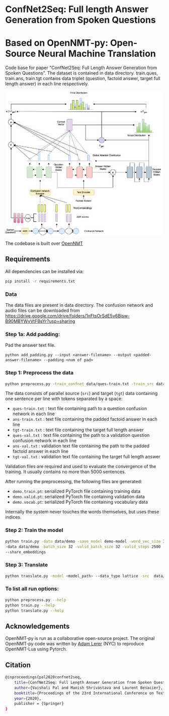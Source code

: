 # ConfNet2Seq: Full length Answer Generation from Spoken Questions
# Based on OpenNMT-py: Open-Source Neural Machine Translation

Code base for paper "ConfNet2Seq: Full Length Answer Generation from Spoken Questions". The dataset is contained in data directory. train.ques, train.ans, train.tgt contains data triplet (question, factoid answer, target full length answer) in each line respectively.

![alt text](https://github.com/kolk/ConfnetPointerGenBaseline/blob/master/baseline_confnet_pgen2.png?raw=true)

The codebase is built over [OpenNMT](https://github.com/OpenNMT/OpenNMT)

## Requirements
All dependencies can be installed via:

```bash
pip install -r requirements.txt
```
### Data
The data files are present in data directory. The confusion network and audio files can be downloaded from https://drive.google.com/drive/folders/1nFtsOrSdE5v6Bjsw-B90MBYWvVtFBsYr?usp=sharing


### Step 1a: Add padding:
Pad the answer text file.
```
python add_padding.py --input <answer-filename> --output <padded-answer-filename> --padding <num of pad>
```

### Step 1: Preprocess the data

```bash
python preprocess.py -train_confnet data/ques-train.txt -train_src data/ans-train.txt -train_tgt data/tgt-train.txt -valid_confnet data/ques-val.txt -valid_src data/ans-val.txt -valid_tgt data/tgt-val.txt -save_data data/demo --dynamic_dict --share_vocab
```

The data consists of parallel source (`src`) and target (`tgt`) data containing one sentence per line with tokens separated by a space:

* `ques-train.txt` : text file containing path to a question confusion network in each line
* `ans-train.txt` : text file containing the padded factoid answer in each line
* `tgt-train.txt` : text file containing the target full length answer
* `ques-val.txt` : text file containing the path to a validation question confusion network in each line 
* `ans-val.txt` : validation text file containing the path to the padded factoid answer in each line
* `tgt-val.txt` : validation text file containing the target full length answer

Validation files are required and used to evaluate the convergence of the training. It usually contains no more than 5000 sentences.


After running the preprocessing, the following files are generated:

* `demo.train.pt`: serialized PyTorch file containing training data
* `demo.valid.pt`: serialized PyTorch file containing validation data
* `demo.vocab.pt`: serialized PyTorch file containing vocabulary data


Internally the system never touches the words themselves, but uses these indices.

### Step 2: Train the model

```bash
python train.py -data data/demo -save_model demo-model -word_vec_size 300 -model_type lattice -encoder_type brnn -layers 2 -rnn_size 512 \
-data data/demo -batch_size 32 -valid_batch_size 32 -valid_steps 2500 -dropout 0.5 -start_decay_steps 10000 -coverage_attn -copy_attn \
--share_embeddings
```

### Step 3: Translate

```bash
python translate.py -model <model_path> --data_type lattice -src  data/ans-test.txt -confnet data/ques-test.txt -tgt data/tgt-test.txt -share_vocab -beam_size 10 -replace_unk -output pred.txt --batch_size 10
```
### To list all run options:
```bash
python preprocess.py --help
python train.py --help
python translate.py --help
```

## Acknowledgements

OpenNMT-py is run as a collaborative open-source project.
The original OpenNMT-py code was written by [Adam Lerer](http://github.com/adamlerer) (NYC) to reproduce OpenNMT-Lua using Pytorch.

## Citation
```bash
@inproceedings{pal2020confnet2seq,
    title={ConfNet2Seq: Full Length Answer Generation from Spoken Questions},
    author={Vaishali Pal and Manish Shrivastava and Laurent Besacier},
    booktitle={Proceedings of the 23rd International Conference on Text, Speech and Dialogue (TSD 2020)},
    year={2020},
    publisher = {Springer}
}
```
